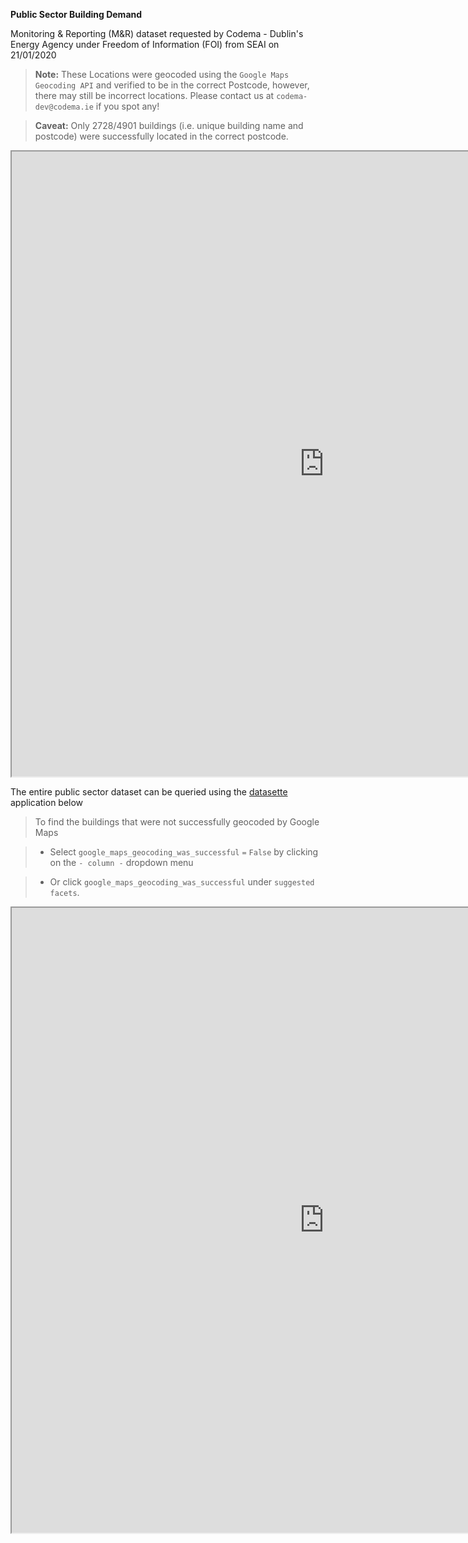**Public Sector Building Demand**

Monitoring & Reporting (M&R) dataset requested by Codema - Dublin's Energy Agency under Freedom of Information (FOI) from SEAI on 21/01/2020 

> **Note:** These Locations were geocoded using the `Google Maps Geocoding API` and verified to be in the correct Postcode, however, there may still be incorrect locations.  Please contact us at `codema-dev@codema.ie` if you spot any!

> **Caveat:** Only 2728/4901 buildings (i.e. unique building name and postcode) were successfully located in the correct postcode.

<iframe src="https://www.google.com/maps/d/embed?mid=1invy4mzMToGKjc0a0_0ZkzRy_6bEbJnh" width="1000" height="1000"></iframe>

The entire public sector dataset can be queried using the [datasette](https://github.com/simonw/datasette) application below

> To find the buildings that were not successfully geocoded by Google Maps

> - Select `google_maps_geocoding_was_successful` `=` `False` by clicking on the `- column -` dropdown menu

> - Or click `google_maps_geocoding_was_successful` under `suggested facets`.

<iframe src="https://dublin-public-building-demands.glitch.me/data/demands" width="1000" height="1000"></iframe>
